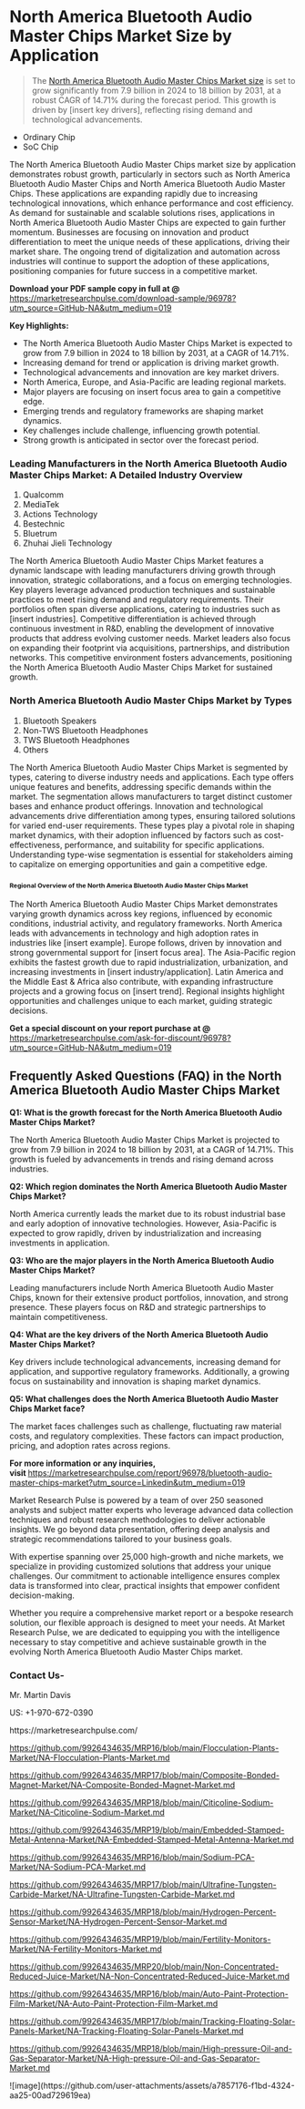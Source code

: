 <h1>North America Bluetooth Audio Master Chips Market&nbsp;Size by Application</h1><blockquote><p>The <a href="https://marketresearchpulse.com/download-sample/96978?utm_source=GitHub-NA&amp;utm_medium=019">North America Bluetooth Audio Master Chips Market size</a> is set to grow significantly from 7.9 billion in 2024 to 18 billion by 2031, at a robust CAGR of 14.71% during the forecast period. This growth is driven by [insert key drivers], reflecting rising demand and technological advancements.</p></blockquote><ul><li>Ordinary Chip<li> SoC Chip</li></ul><p>The North America Bluetooth Audio Master Chips market size by application demonstrates robust growth, particularly in sectors such as North America Bluetooth Audio Master Chips and North America Bluetooth Audio Master Chips. These applications are expanding rapidly due to increasing technological innovations, which enhance performance and cost efficiency. As demand for sustainable and scalable solutions rises, applications in North America Bluetooth Audio Master Chips are expected to gain further momentum. Businesses are focusing on innovation and product differentiation to meet the unique needs of these applications, driving their market share. The ongoing trend of digitalization and automation across industries will continue to support the adoption of these applications, positioning companies for future success in a competitive market.</p><p><strong>Download your PDF sample copy in full at @ </strong><a href="https://marketresearchpulse.com/download-sample/96978?utm_source=GitHub-NA&amp;utm_medium=019">https://marketresearchpulse.com/download-sample/96978?utm_source=GitHub-NA&amp;utm_medium=019</a></p><p><strong>Key Highlights: </strong></p><ul><li>The North America Bluetooth Audio Master Chips Market is expected to grow from 7.9 billion in 2024 to 18 billion by 2031, at a CAGR of 14.71%.</li><li>Increasing demand for trend or application is driving market growth.</li><li>Technological advancements and innovation are key market drivers.</li><li>North America, Europe, and Asia-Pacific are leading regional markets.</li><li>Major players are focusing on insert focus area to gain a competitive edge.</li><li>Emerging trends and regulatory frameworks are shaping market dynamics.</li><li>Key challenges include challenge, influencing growth potential.</li><li>Strong growth is anticipated in sector over the forecast period.</li></ul><h3>Leading Manufacturers in the North America Bluetooth Audio Master Chips Market: A Detailed Industry Overview</h3><ol><li>Qualcomm</li><li>MediaTek</li><li>Actions Technology</li><li>Bestechnic</li><li>Bluetrum</li><li>Zhuhai Jieli Technology</li></ol><div class="flex max-w-full flex-col flex-grow"><div class="min-h-8 text-message flex w-full flex-col items-end gap-2 whitespace-normal break-words [.text-message+&amp;]:mt-5" dir="auto" data-message-author-role="assistant" data-message-id="fd8432e4-4910-450d-b182-61b7bfb0a01f" data-message-model-slug="gpt-4o"><div class="flex w-full flex-col gap-1 empty:hidden first:pt-[3px]"><div class="markdown prose w-full break-words dark:prose-invert light"><p>The North America Bluetooth Audio Master Chips Market features a dynamic landscape with leading manufacturers driving growth through innovation, strategic collaborations, and a focus on emerging technologies. Key players leverage advanced production techniques and sustainable practices to meet rising demand and regulatory requirements. Their portfolios often span diverse applications, catering to industries such as [insert industries]. Competitive differentiation is achieved through continuous investment in R&amp;D, enabling the development of innovative products that address evolving customer needs. Market leaders also focus on expanding their footprint via acquisitions, partnerships, and distribution networks. This competitive environment fosters advancements, positioning the North America Bluetooth Audio Master Chips Market for sustained growth.</p></div></div></div></div><h3>North America Bluetooth Audio Master Chips Market by Types</h3><ol><li>Bluetooth Speakers<li> Non-TWS Bluetooth Headphones<li> TWS Bluetooth Headphones<li> Others</li></ol><div class="flex max-w-full flex-col flex-grow"><div class="min-h-8 text-message flex w-full flex-col items-end gap-2 whitespace-normal break-words [.text-message+&amp;]:mt-5" dir="auto" data-message-author-role="assistant" data-message-id="084470be-0bb7-4664-bddf-5156b4f41249" data-message-model-slug="gpt-4o-mini"><div class="flex w-full flex-col gap-1 empty:hidden first:pt-[3px]"><div class="markdown prose w-full break-words dark:prose-invert light"><p>The North America Bluetooth Audio Master Chips Market is segmented by types, catering to diverse industry needs and applications. Each type offers unique features and benefits, addressing specific demands within the market. The segmentation allows manufacturers to target distinct customer bases and enhance product offerings. Innovation and technological advancements drive differentiation among types, ensuring tailored solutions for varied end-user requirements. These types play a pivotal role in shaping market dynamics, with their adoption influenced by factors such as cost-effectiveness, performance, and suitability for specific applications. Understanding type-wise segmentation is essential for stakeholders aiming to capitalize on emerging opportunities and gain a competitive edge.</p></div></div></div></div><h3><span style="font-size: 11px;">Regional Overview of the North America Bluetooth Audio Master Chips Market</span></h3><div class="flex max-w-full flex-col flex-grow"><div class="min-h-8 text-message flex w-full flex-col items-end gap-2 whitespace-normal break-words [.text-message+&amp;]:mt-5" dir="auto" data-message-author-role="assistant" data-message-id="e9038762-ce64-4e30-91c9-9bd413514231" data-message-model-slug="gpt-4o-mini"><div class="flex w-full flex-col gap-1 empty:hidden first:pt-[3px]"><div class="markdown prose w-full break-words dark:prose-invert light"><p>The North America Bluetooth Audio Master Chips Market demonstrates varying growth dynamics across key regions, influenced by economic conditions, industrial activity, and regulatory frameworks. North America leads with advancements in technology and high adoption rates in industries like [insert example]. Europe follows, driven by innovation and strong governmental support for [insert focus area]. The Asia-Pacific region exhibits the fastest growth due to rapid industrialization, urbanization, and increasing investments in [insert industry/application]. Latin America and the Middle East &amp; Africa also contribute, with expanding infrastructure projects and a growing focus on [insert trend]. Regional insights highlight opportunities and challenges unique to each market, guiding strategic decisions.</p></div></div></div></div><p><strong>Get a special discount on your report purchase at @ </strong><a href="https://marketresearchpulse.com/ask-for-discount/96978?utm_source=GitHub-NA&amp;utm_medium=019">https://marketresearchpulse.com/ask-for-discount/96978?utm_source=GitHub-NA&amp;utm_medium=019</a></p><h2>Frequently Asked Questions (FAQ) in the North America Bluetooth Audio Master Chips Market</h2><p><strong>Q1: What is the growth forecast for the North America Bluetooth Audio Master Chips Market?</strong></p><p>The North America Bluetooth Audio Master Chips Market is projected to grow from 7.9 billion in 2024 to 18 billion by 2031, at a CAGR of 14.71%. This growth is fueled by advancements in trends and rising demand across industries.</p><p><strong>Q2: Which region dominates the North America Bluetooth Audio Master Chips Market?</strong></p><p>North America currently leads the market due to its robust industrial base and early adoption of innovative technologies. However, Asia-Pacific is expected to grow rapidly, driven by industrialization and increasing investments in application.</p><p><strong>Q3: Who are the major players in the North America Bluetooth Audio Master Chips Market?</strong></p><p>Leading manufacturers include North America Bluetooth Audio Master Chips, known for their extensive product portfolios, innovation, and strong presence. These players focus on R&amp;D and strategic partnerships to maintain competitiveness.</p><p><strong>Q4: What are the key drivers of the North America Bluetooth Audio Master Chips Market?</strong></p><p>Key drivers include technological advancements, increasing demand for application, and supportive regulatory frameworks. Additionally, a growing focus on sustainability and innovation is shaping market dynamics.</p><p><strong>Q5: What challenges does the North America Bluetooth Audio Master Chips Market face?</strong></p><p>The market faces challenges such as challenge, fluctuating raw material costs, and regulatory complexities. These factors can impact production, pricing, and adoption rates across regions.</p><p><strong>For more information or any inquiries, visit&nbsp;</strong><a href="https://marketresearchpulse.com/report/96978/bluetooth-audio-master-chips-market?utm_source=Linkedin&utm_medium=019">https://marketresearchpulse.com/report/96978/bluetooth-audio-master-chips-market?utm_source=Linkedin&utm_medium=019</a></p><p>Market Research Pulse is powered by a team of over 250 seasoned analysts and subject matter experts who leverage advanced data collection techniques and robust research methodologies to deliver actionable insights. We go beyond data presentation, offering deep analysis and strategic recommendations tailored to your business goals.</p><p>With expertise spanning over 25,000 high-growth and niche markets, we specialize in providing customized solutions that address your unique challenges. Our commitment to actionable intelligence ensures complex data is transformed into clear, practical insights that empower confident decision-making.</p><p>Whether you require a comprehensive market report or a bespoke research solution, our flexible approach is designed to meet your needs. At Market Research Pulse, we are dedicated to equipping you with the intelligence necessary to stay competitive and achieve sustainable growth in the evolving North America Bluetooth Audio Master Chips market.</p><h3><strong>Contact Us-</strong></h3><p>Mr. Martin Davis</p><p>US: +1-970-672-0390</p><p>https://marketresearchpulse.com/</p><p><a href="https://github.com/9926434635/MRP16/blob/main/Flocculation-Plants-Market/NA-Flocculation-Plants-Market.md">https://github.com/9926434635/MRP16/blob/main/Flocculation-Plants-Market/NA-Flocculation-Plants-Market.md</a></p><p><a href="https://github.com/9926434635/MRP17/blob/main/Composite-Bonded-Magnet-Market/NA-Composite-Bonded-Magnet-Market.md">https://github.com/9926434635/MRP17/blob/main/Composite-Bonded-Magnet-Market/NA-Composite-Bonded-Magnet-Market.md</a></p><p><a href="https://github.com/9926434635/MRP18/blob/main/Citicoline-Sodium-Market/NA-Citicoline-Sodium-Market.md">https://github.com/9926434635/MRP18/blob/main/Citicoline-Sodium-Market/NA-Citicoline-Sodium-Market.md</a></p><p><a href="https://github.com/9926434635/MRP19/blob/main/Embedded-Stamped-Metal-Antenna-Market/NA-Embedded-Stamped-Metal-Antenna-Market.md">https://github.com/9926434635/MRP19/blob/main/Embedded-Stamped-Metal-Antenna-Market/NA-Embedded-Stamped-Metal-Antenna-Market.md</a></p><p><a href="https://github.com/9926434635/MRP16/blob/main/Sodium-PCA-Market/NA-Sodium-PCA-Market.md">https://github.com/9926434635/MRP16/blob/main/Sodium-PCA-Market/NA-Sodium-PCA-Market.md</a></p><p><a href="https://github.com/9926434635/MRP17/blob/main/Ultrafine-Tungsten-Carbide-Market/NA-Ultrafine-Tungsten-Carbide-Market.md">https://github.com/9926434635/MRP17/blob/main/Ultrafine-Tungsten-Carbide-Market/NA-Ultrafine-Tungsten-Carbide-Market.md</a></p><p><a href="https://github.com/9926434635/MRP18/blob/main/Hydrogen-Percent-Sensor-Market/NA-Hydrogen-Percent-Sensor-Market.md">https://github.com/9926434635/MRP18/blob/main/Hydrogen-Percent-Sensor-Market/NA-Hydrogen-Percent-Sensor-Market.md</a></p><p><a href="https://github.com/9926434635/MRP19/blob/main/Fertility-Monitors-Market/NA-Fertility-Monitors-Market.md">https://github.com/9926434635/MRP19/blob/main/Fertility-Monitors-Market/NA-Fertility-Monitors-Market.md</a></p><p><a href="https://github.com/9926434635/MRP20/blob/main/Non-Concentrated-Reduced-Juice-Market/NA-Non-Concentrated-Reduced-Juice-Market.md">https://github.com/9926434635/MRP20/blob/main/Non-Concentrated-Reduced-Juice-Market/NA-Non-Concentrated-Reduced-Juice-Market.md</a></p><p><a href="https://github.com/9926434635/MRP16/blob/main/Auto-Paint-Protection-Film-Market/NA-Auto-Paint-Protection-Film-Market.md">https://github.com/9926434635/MRP16/blob/main/Auto-Paint-Protection-Film-Market/NA-Auto-Paint-Protection-Film-Market.md</a></p><p><a href="https://github.com/9926434635/MRP17/blob/main/Tracking-Floating-Solar-Panels-Market/NA-Tracking-Floating-Solar-Panels-Market.md">https://github.com/9926434635/MRP17/blob/main/Tracking-Floating-Solar-Panels-Market/NA-Tracking-Floating-Solar-Panels-Market.md</a></p><p><a href="https://github.com/9926434635/MRP18/blob/main/High-pressure-Oil-and-Gas-Separator-Market/NA-High-pressure-Oil-and-Gas-Separator-Market.md">https://github.com/9926434635/MRP18/blob/main/High-pressure-Oil-and-Gas-Separator-Market/NA-High-pressure-Oil-and-Gas-Separator-Market.md</a></p>
![image](https://github.com/user-attachments/assets/a7857176-f1bd-4324-aa25-00ad729619ea)
